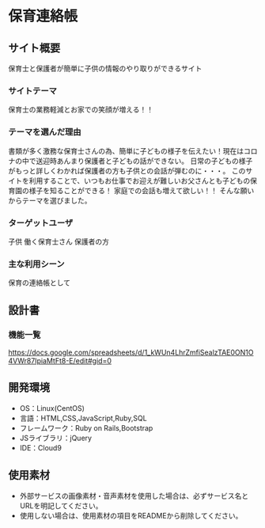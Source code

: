 # 保育連絡帳

## サイト概要
保育士と保護者が簡単に子供の情報のやり取りができるサイト

### サイトテーマ
保育士の業務軽減とお家での笑顔が増える！！

### テーマを選んだ理由
書類が多く激務な保育士さんの為、簡単に子どもの様子を伝えたい！現在はコロナの中で送迎時あんまり保護者と子どもの話ができない。
日常の子どもの様子がもっと詳しくわかれば保護者の方も子供との会話が弾むのに・・・。
このサイトを利用することで、いつもお仕事でお迎えが難しいお父さんとも子どもの保育園の様子を知ることができる！
家庭での会話も増えて欲しい！！
そんな願いからテーマを選びました。
### ターゲットユーザ
子供
働く保育士さん
保護者の方
### 主な利用シーン
保育の連絡帳として

## 設計書

### 機能一覧
https://docs.google.com/spreadsheets/d/1_kWUn4LhrZmfiSealzTAE0ON1O4VWr87IpiaMtFt8-E/edit#gid=0

## 開発環境
- OS：Linux(CentOS)
- 言語：HTML,CSS,JavaScript,Ruby,SQL
- フレームワーク：Ruby on Rails,Bootstrap
- JSライブラリ：jQuery
- IDE：Cloud9

## 使用素材
- 外部サービスの画像素材・音声素材を使用した場合は、必ずサービス名とURLを明記してください。
- 使用しない場合は、使用素材の項目をREADMEから削除してください。